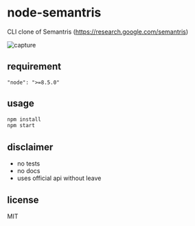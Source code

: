 # node-semantris
CLI clone of Semantris (https://research.google.com/semantris)

![capture](https://i.gyazo.com/3fc052e8c5126b10f3b1e821b0efb71d.png)

## requirement
`"node": ">=8.5.0"`

## usage

```sh
npm install
npm start
```

## disclaimer

- no tests
- no docs
- uses official api without leave

## license
MIT
